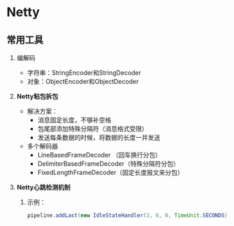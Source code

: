 # Netty

## 常用工具

1. 编解码

   * 字符串：StringEncoder和StringDecoder
   * 对象：ObjectEncoder和ObjectDecoder

2. **Netty粘包拆包**

   * 解决方案：
     * 消息固定长度，不够补空格
     * 包尾部添加特殊分隔符（消息格式受限）
     * 发送每条数据的时候，将数据的长度一并发送
   * 多个解码器
     * LineBasedFrameDecoder （回车换行分包）
     * DelimiterBasedFrameDecoder（特殊分隔符分包）
     * FixedLengthFrameDecoder（固定长度报文来分包）

3. **Netty心跳检测机制**

   1. 示例：

      ```java
      pipeline.addLast(new IdleStateHandler(3, 0, 0, TimeUnit.SECONDS));                     pipeline.addLast(new HeartBeatHandler());
      ```

      